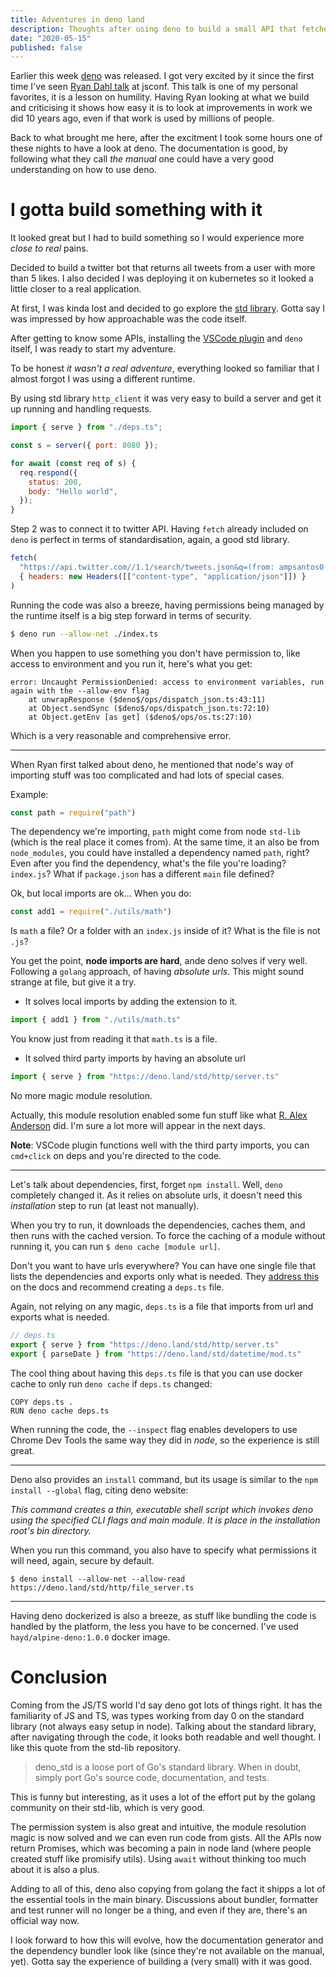 ```yaml
---
title: Adventures in deno land
description: Thoughts after using deno to build a small API that fetches tweets
date: "2020-05-15"
published: false
---
```


Earlier this week [deno](https://deno.land/) was released. I got very excited by it since the first time I've seen [Ryan Dahl talk](https://youtu.be/M3BM9TB-8yA) at jsconf. This talk is one of my personal favorites, it is a lesson on humility. Having Ryan looking at what we build and criticising it shows how easy it is to look at improvements in work we did 10 years ago, even if that work is used by millions of people.

Back to what brought me here, after the excitment I took some hours one of these nights to have a look at deno. The documentation is good, by following what they call _the manual_ one could have a very good understanding on how to use deno.

# I gotta build something with it

It looked great but I had to build something so I would experience more _close to real_ pains.

Decided to build a twitter bot that returns all tweets from a user with more than 5 likes. I also decided I was deploying it on kubernetes so it looked a little closer to a real application.

At first, I was kinda lost and decided to go explore the [std library](https://deno.land/std). Gotta say I was impressed by how approachable was the code itself.

After getting to know some APIs, installing the [VSCode plugin](https://marketplace.visualstudio.com/items?itemName=justjavac.vscode-deno) and `deno` itself, I was ready to start my adventure.

To be honest _it wasn't a real adventure_, everything looked so familiar that I almost forgot I was using a different runtime.

By using std library `http_client` it was very easy to build a server and get it up running and handling requests.

```js
import { serve } from "./deps.ts";

const s = server({ port: 8080 });

for await (const req of s) {
  req.respond({
    status: 200,
    body: "Hello world",
  });
}
```

Step 2 was to connect it to twitter API. Having `fetch` already included on `deno` is perfect in terms of standardisation, again, a good std library.

```js
fetch(
  "https://api.twitter.com//1.1/search/tweets.json&q=(from: ampsantos0 min_faves: 5)",
  { headers: new Headers([["content-type", "application/json"]]) }
)
```

Running the code was also a breeze, having permissions being managed by the runtime itself is a big step forward in terms of security.

```sh
$ deno run --allow-net ./index.ts
```

When you happen to use something you don't have permission to, like access to environment and you run it, here's what you get:

```
error: Uncaught PermissionDenied: access to environment variables, run again with the --allow-env flag
    at unwrapResponse ($deno$/ops/dispatch_json.ts:43:11)
    at Object.sendSync ($deno$/ops/dispatch_json.ts:72:10)
    at Object.getEnv [as get] ($deno$/ops/os.ts:27:10)
```

Which is a very reasonable and comprehensive error.

---

When Ryan first talked about deno, he mentioned that node's way of importing stuff was too complicated and had lots of special cases.

Example:

```js
const path = require("path")
```

The dependency we're importing, `path` might come from node `std-lib` (which is the real place it comes from). At the same time, it an also be from `node_modules`, you could have installed a dependency named `path`, right? Even after you find the dependency, what's the file you're loading? `index.js`? What if `package.json` has a different `main` file defined?

Ok, but local imports are ok... When you do:

```js
const add1 = require("./utils/math")
```

Is `math` a file? Or a folder with an `index.js` inside of it? What is the file is not `.js`?

You get the point, **node imports are hard**, ande deno solves if very well. Following a `golang` approach, of having _absolute urls_. This might sound strange at file, but give it a try.

- It solves local imports by adding the extension to it.

```js
import { add1 } from "./utils/math.ts"
```

You know just from reading it that `math.ts` is a file.

- It solved third party imports by having an absolute url

```js
import { serve } from "https://deno.land/std/http/server.ts"
```

No more magic module resolution.

Actually, this module resolution enabled some fun stuff like what [R. Alex Anderson](https://twitter.com/ralex1993/status/1261039838100221952) did. I'm sure a lot more will appear in the next days.

**Note**: VSCode plugin functions well with the third party imports, you can `cmd+click` on deps and you're directed to the code.

---

Let's talk about dependencies, first, forget `npm install`. Well, `deno` completely changed it. As it relies on absolute urls, it doesn't need this _installation_ step to run (at least not manually).

When you try to run, it downloads the dependencies, caches them, and then runs with the cached version. To force the caching of a module without running it, you can run `$ deno cache [module url]`.

Don't you want to have urls everywhere? You can have one single file that lists the dependencies and exports only what is needed. They [address this](https://deno.land/manual/linking_to_external_code#it-seems-unwieldy-to-import-urls-everywhere) on the docs and recommend creating a `deps.ts` file.

Again, not relying on any magic, `deps.ts` is a file that imports from url and exports what is needed.

```js
// deps.ts
export { serve } from "https://deno.land/std/http/server.ts"
export { parseDate } from "https://deno.land/std/datetime/mod.ts"
```

The cool thing about having this `deps.ts` file is that you can use docker cache to only run `deno cache` if `deps.ts` changed:

```docker
COPY deps.ts .
RUN deno cache deps.ts
```

When running the code, the `--inspect` flag enables developers to use Chrome Dev Tools the same way they did in _node_, so the experience is still great.

---

Deno also provides an `install` command, but its usage is similar to the `npm install --global` flag, citing deno website:

_This command creates a thin, executable shell script which invokes deno using the specified CLI flags and main module. It is place in the installation root's bin directory._

When you run this command, you also have to specify what permissions it will need, again, secure by default.

```
$ deno install --allow-net --allow-read https://deno.land/std/http/file_server.ts
```

---

Having deno dockerized is also a breeze, as stuff like bundling the code is handled by the platform, the less you have to be concerned. I've used `hayd/alpine-deno:1.0.0` docker image.

# Conclusion

Coming from the JS/TS world I'd say deno got lots of things right. It has the familiarity of JS and TS, was types working from day 0 on the standard library (not always easy setup in node). Talking about the standard library, after navigating through the code, it looks both readable and well thought. I like this quote from the std-lib repository.

> deno_std is a loose port of Go's standard library. When in doubt, simply port Go's source code, documentation, and tests.

This is funny but interesting, as it uses a lot of the effort put by the golang community on their std-lib, which is very good.

The permission system is also great and intuitive, the module resolution magic is now solved and we can even run code from gists. All the APIs now return Promises, which was becoming a pain in node land (where people created stuff like promisify utils). Using `await` without thinking too much about it is also a plus.

Adding to all of this, deno also copying from golang the fact it shipps a lot of the essential tools in the main binary. Discussions about bundler, formatter and test runner will no longer be a thing, and even if they are, there's an official way now.

I look forward to how this will evolve, how the documentation generator and the dependency bundler look like (since they're not available on the manual, yet). Gotta say the experience of building a (very small) with it was good.
